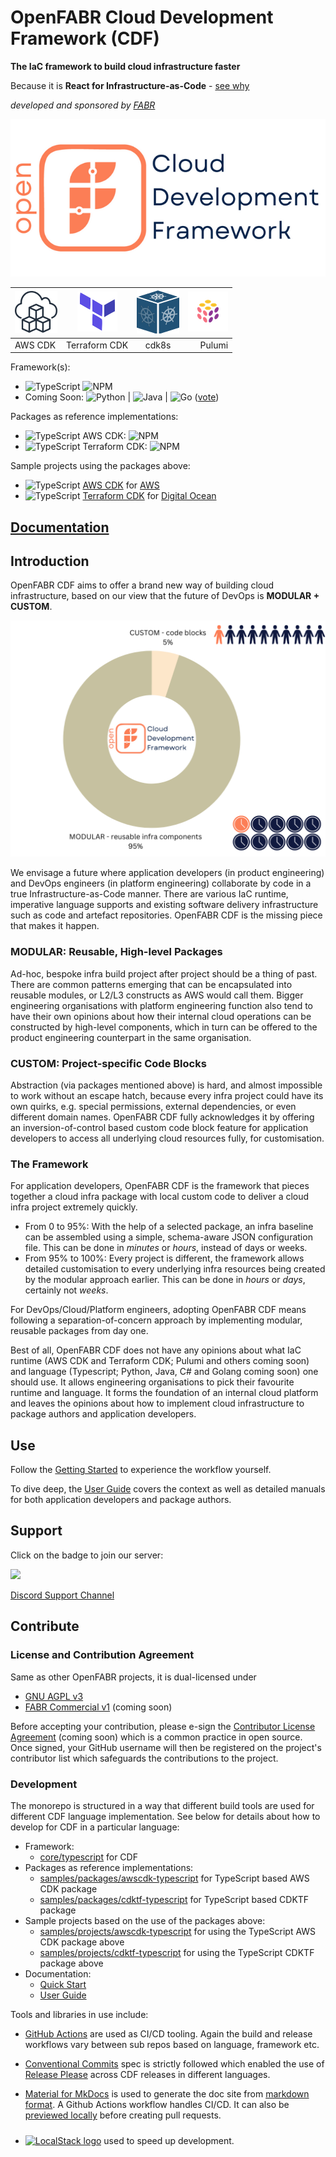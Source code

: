 # OpenFABR Cloud Development Framework (CDF)

**The IaC framework to build cloud infrastructure faster**

Because it is **React for Infrastructure-as-Code** - [see why](./docs/introduction/react-for-iac.md)

*developed and sponsored by [FABR](https://fabrhq.com?utm_source=openfabr-cdf-docs&utm_medium=md-doc&utm_campaign=general-oss)*

![OpenFABR CDK header](./docs/assets/header-640x320.png)

| ![AWS CDK](./docs/assets/3rd-party/awscdk-icon-v2.png) | ![Terraform CDK](./docs/assets/3rd-party/cdktf-icon.png) | ![cdk8s](./docs/assets/3rd-party/cdk8s-icon-v2.png) | ![Pulumi](./docs/assets/3rd-party/pulumi-icon.png) |
| :-- | :--: | :--: | --: |
| AWS CDK | Terraform CDK | cdk8s | Pulumi |


Framework(s):

- <img src="https://cdn.jsdelivr.net/gh/devicons/devicon/icons/typescript/typescript-original.svg" alt="TypeScript" style="width:25px;height:25px" /> ![NPM](https://img.shields.io/npm/v/@openfabr/cdf)
- Coming Soon: <img src="https://cdn.jsdelivr.net/gh/devicons/devicon/icons/python/python-original.svg" alt="Python" style="width:25px;height:25px" /> | <img src="https://cdn.jsdelivr.net/gh/devicons/devicon/icons/java/java-original.svg" alt="Java" style="width:25px;height:25px" /> | <img src="https://cdn.jsdelivr.net/gh/devicons/devicon/icons/go/go-original.svg" alt="Go" style="width:25px;height:25px" /> ([vote](https://github.com/openfabr/cdf/discussions/31))

Packages as reference implementations:

- <img src="https://cdn.jsdelivr.net/gh/devicons/devicon/icons/typescript/typescript-original.svg" alt="TypeScript" style="width:25px;height:25px" /> AWS CDK: ![NPM](https://img.shields.io/npm/v/@openfabr/package-ri-awscdk)
- <img src="https://cdn.jsdelivr.net/gh/devicons/devicon/icons/typescript/typescript-original.svg" alt="TypeScript" style="width:25px;height:25px" /> Terraform CDK: ![NPM](https://img.shields.io/npm/v/@openfabr/package-ri-cdktf)

Sample projects using the packages above:

  - <img src="https://cdn.jsdelivr.net/gh/devicons/devicon/icons/typescript/typescript-original.svg" alt="TypeScript" style="width:25px;height:25px" /> [AWS CDK](./samples/projects/awscdk-typescript/README.md) for [AWS](https://aws.amazon.com)
  - <img src="https://cdn.jsdelivr.net/gh/devicons/devicon/icons/typescript/typescript-original.svg" alt="TypeScript" style="width:25px;height:25px" /> [Terraform CDK](./samples/projects/cdktf-typescript/README.md) for [Digital Ocean](https://digitalocean.com)

## [Documentation](https://openfabr.github.io/cdf/)

## Introduction

OpenFABR CDF aims to offer a brand new way of building cloud infrastructure, based on our view that the future of DevOps is **MODULAR + CUSTOM**.

![CDF: MODULAR + CUSTOM](./docs/assets/cdf-module_custom.png)

We envisage a future where application developers (in product engineering) and DevOps engineers (in platform engineering) collaborate by code in a true Infrastructure-as-Code manner. There are various IaC runtime, imperative language supports and existing software delivery infrastructure such as code and artefact repositories. OpenFABR CDF is the missing piece that makes it happen.

### MODULAR: Reusable, High-level Packages

Ad-hoc, bespoke infra build project after project should be a thing of past. There are common patterns emerging that can be encapsulated into reusable modules, or L2/L3 constructs as AWS would call them. Bigger engineering organisations with platform engineering function also tend to have their own opinions about how their internal cloud operations can be constructed by high-level components, which in turn can be offered to the product engineering counterpart in the same organisation.  

### CUSTOM: Project-specific Code Blocks

Abstraction (via packages mentioned above) is hard, and almost impossible to work without an escape hatch, because every infra project could have its own quirks, e.g. special permissions, external dependencies, or even different domain names. OpenFABR CDF fully acknowledges it by offering an inversion-of-control based custom code block feature for application developers to access all underlying cloud resources fully, for customisation.  

### The Framework

For application developers, OpenFABR CDF is the framework that pieces together a cloud infra package with local custom code to deliver a cloud infra project extremely quickly. 

- From 0 to 95%: With the help of a selected package, an infra baseline can be assembled using a simple, schema-aware JSON configuration file. This can be done in *minutes* or *hours*, instead of days or weeks.
- From 95% to 100%: Every project is different, the framework allows detailed customisation to every underlying infra resources being created by the modular approach earlier. This can be done in *hours* or *days*, certainly not *weeks*.

For DevOps/Cloud/Platform engineers, adopting OpenFABR CDF means following a separation-of-concern approach by implementing modular, reusable packages from day one.

Best of all, OpenFABR CDF does not have any opinions about what IaC runtime (AWS CDK and Terraform CDK; Pulumi and others coming soon) and language (Typescript; Python, Java, C# and Golang coming soon) one should use. It allows engineering organisations to pick their favourite runtime and language. It forms the foundation of an internal cloud platform and leaves the opinions about how to implement cloud infrastructure to package authors and application developers.

## Use

Follow the [Getting Started](./docs/getting-started/quick-start.md) to experience the workflow yourself.

To dive deep, the [User Guide](./docs/user-guide/overview.md) covers the context as well as detailed manuals for both application developers and package authors.

## Support

Click on the badge to join our server:

[![](https://dcbadge.vercel.app/api/server/4ma3bVVkrv?theme=default-inverted&logoColor=FC7E56)](https://discord.gg/4ma3bVVkrv)

[Discord Support Channel](https://discord.com/channels/1039810916625162260/1039819988296552510)

## Contribute

### License and Contribution Agreement

Same as other OpenFABR projects, it is dual-licensed under

- [GNU AGPL v3](https://www.gnu.org/licenses/agpl-3.0.en.html)
- [FABR Commercial v1](#) (coming soon)

Before accepting your contribution, please e-sign the [Contributor License Agreement](#) (coming soon) which is a common practice in open source. Once signed, your GitHub username will then be registered on the project's contributor list which safeguards the contributions to the project.

### Development

The monorepo is structured in a way that different build tools are used for different CDF language implementation. See below for details about how to develop for CDF in a particular language:

- Framework:
  - [core/typescript](./core/typescript/README.md) for CDF
- Packages as reference implementations:
  - [samples/packages/awscdk-typescript](./samples/packages/awscdk-typescript/README.md) for TypeScript based AWS CDK package
  - [samples/packages/cdktf-typescript](./samples/packages/cdktf-typescript/README.md) for TypeScript based CDKTF package
- Sample projects based on the use of the packages above:
  - [samples/projects/awscdk-typescript](./samples/projects/awscdk-typescript/README.md) for using the TypeScript AWS CDK package above
  - [samples/projects/cdktf-typescript](./samples/projects/cdktf-typescript/README.md) for using the TypeScript CDKTF package above
- Documentation:
  - [Quick Start](./docs/getting-started/)
  - [User Guide](./docs/user-guide/)

Tools and libraries in use include:

- [GitHub Actions](https://docs.github.com/en/actions) are used as CI/CD tooling. Again the build and release workflows vary between sub repos based on language, framework etc.

- [Conventional Commits](https://www.conventionalcommits.org/) spec is strictly followed which enabled the use of [Release Please](https://github.com/googleapis/release-please) across CDF releases in different languages.

- [Material for MkDocs](https://squidfunk.github.io/mkdocs-material/) is used to generate the doc site from [markdown format](https://www.markdownguide.org/basic-syntax/). A Github Actions workflow handles CI/CD. It can also be [previewed locally](./preview-docs.sh) before creating pull requests.
- [<img src="https://localstack.cloud/images/header-logo-new.svg" alt="LocalStack logo" style="height:30px; margin-top:10px;"/>](https://localstack.cloud) used to speed up development.
